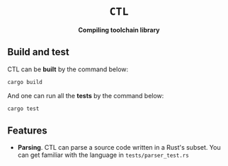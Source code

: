 <div align="center">
  <h1><code>CTL</code></h1>
  
  <p>
    <strong>Compiling toolchain library</strong>
  </p>
</div>

## Build and test

CTL can be <strong>built</strong> by the command below:
```sh
cargo build
```

And one can run all the <strong>tests</strong> by the command below:
```sh
cargo test
```

## Features

* **Parsing**. CTL can parse a source code written in a Rust's subset. You can get familiar with the language in `tests/parser_test.rs`
